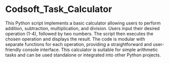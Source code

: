 # Codsoft_Task_Calculator
This Python script implements a basic calculator allowing users to perform addition, subtraction, multiplication, and division. Users input their desired operation (1-4), followed by two numbers. The script then executes the chosen operation and displays the result. The code is modular with separate functions for each operation, providing a straightforward and user-friendly console interface. This calculator is suitable for simple arithmetic tasks and can be used standalone or integrated into other Python projects.
